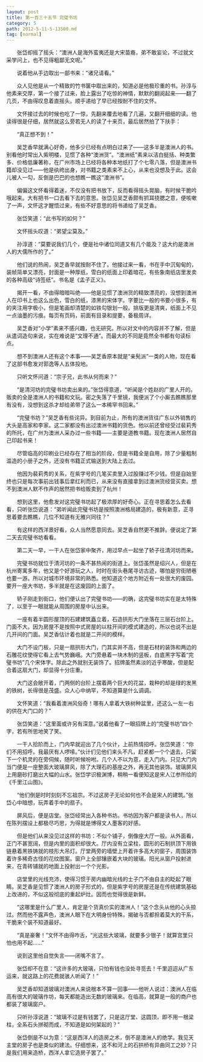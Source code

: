 ```yaml
---
layout: post
title: 第一百三十五节 完璧书坊
category: 5
path: 2012-5-11-5-13500.md
tag: [normal]
---
```


　　张岱却摇了摇头：“澳洲人是海外蛮夷还是大宋苗裔，弟不敢妄论，不过就文采学问上，也不见得粗鄙无文呢。”

　　说着他从手边取出一部书来：“诸兄请看。”

　　众人见他是从一个精致的竹书箧中取出来的，知道必是他极珍重的书。孙淳与他素来交厚，第一个接了过来，脸上露出了吃惊的神情，默默的翻阅起来——翻了几页，不由得叹息着直摇头。顺手递给了早已经按耐不住的文怀。

　　文怀接过去的时候也吃了一惊，先翻来覆去地看了几遍，又翻开细细的读。他读得很是仔细，居然就这么旁若无人的读了十来页，最后居然拍了下扶手：

　　“真正想不到！”

　　吴芝香早就满心好奇，他多少已经有点明白过来了——这多半是澳洲人的书。别看他时常出入紫明楼，见惯了各种“澳洲货”。“澳洲纸”素来以洁白挺括、种类繁多、价格低廉著称，在广州市场上已经将各种本地纸打了个七零八落，但是澳洲书籍却没见过——他是纨绔出身，对书籍之类素来不上心，从来也没想及于此。这会儿被人一勾，反倒是巴巴的也想瞧一瞧这“澳洲书”。

　　偏偏这文怀看得着迷，不仅没有把书放下，反而看得摇头晃脑，有时候干脆吟哦起来。大有把书一口去看下去的意思。张岱见吴芝香颇有抓耳挠腮之意，便咳嗽了一声，文怀这才醒悟过来，有些不好意思的将书递给了吴芝香。

　　张岱笑道：“此书写的如何？”

　　文怀摇头叹道：“弟望尘莫及。”

　　孙淳道：“莫要说我们几个，便是社中诸位同道又有几个能及？这大约是澳洲人的大儒所作的了。”

　　他们说的热闹，吴芝香早就按耐不住了。他接过来一看，书在手中沉甸甸的，装帧简单又漂亮，封面是一种厚纸，雪白的纸面上印着暗花，有些象南纸店里发卖的各种高级“诗签纸”。书名是《孟子正义》。

　　揭开一看，不由得暗暗叫绝——他是见惯了澳洲货的精致漂亮的，没想到澳洲人在印书上也这么出色，雪白的纸，漆黑的宋体字。字要比一般的书要小很多，有的夹注用字极小，但是笔画却清楚的如铁勾银划一般。排版更是清爽，纸面上不见一点油墨的污痕。每页有页码，前面有目录和提要，备极周详。

　　吴芝香对“小学”素来不感兴趣，也无研究。所以对文中的内容并不了解，但是从遣词造句来说，实在难说是“文理不通”。而最大的不同是竟然全书都有句读标点。

　　想不到澳洲人还有这个本事——吴芝香原本就是“亲髡派”一类的人物，现在看了这部书愈发对郭逸等人五体投地。

　　只听文怀问道：“宗子兄，此书从何而来？”

　　“是清河坊的完璧书坊卖出来的。”张岱得意道，“听闻是个姓赵的广里人开的。贩卖的全是澳洲人的书籍和文玩。密之失落了千里镜，我便派了个小厮去瞧瞧那里有没有，没想到这杀才却给弟带了这么一本稀罕书回来。”

　　“完璧书坊？”吴芝香有些诧异。到目前为止，所有的澳洲货往广东以外销售的大头是高家和李家。这二家都没有出过澳洲书籍的货色。他以前还曾经受过裴莉秀的所托，在广州为澳洲人采办过一些书籍——主要是道教书籍。现在澳洲人居然自己印起书来！

　　尽管临高的印刷业已经存在了相当的阶段，但是书籍全是自用，除了少量粗制滥造的小册子之外，还没有书籍正式输送到大陆上去过。

　　他因为裴莉秀的关系，在紫字号的几笔买卖里入过股赚过不少钱。但是自始至终也只是每次事前出钱事后拿红利而已，从来没有直接拿到过澳洲货经营买卖。想不到澳洲人默不作声的居然把书给贩卖到了杭州！

　　想到这里，他愈发对这完璧书坊起了极浓厚的好奇心。正在寻思着怎么去看看，只听张岱说道：“弟听闻此完璧书坊是按照澳洲格局建造的，极有新意，正寻思着要去瞧瞧，几位不知道有无雅兴同往？”

　　有这样的西洋景好看，众人当然愿意同去。吴芝香自然更不推辞。便说定了第二天去完璧书坊看看。

　　第二天一早，一干人在张岱家中聚齐，用过早点一起坐了轿子往清河坊而来。

　　完璧书坊就位于清河坊的一条不甚热闹的街道上。张岱虽然是绍兴人，但是在杭州寄寓多年，他又是个好游玩之人，时时在街头巷尾寻访古迹，哪怕是穷街陋巷也要一游。所以对城市环境非常的熟悉。他知道这个地方附近有一处很大的废园。要开一座大书坊，多半就是在这废园的上面了。

　　轿子刚走到街口，他们便认出了完璧书坊——的确，这完璧书坊实在是太特殊了，以至于一眼就能从周围的房屋中认出来。

　　一座有着半圆形屋顶的石建建筑矗立着，石造拱形大门坐落在三层石台阶上。门面不大。因为房屋不是按照中式房屋的以柱开间的模式建造的，所以也说不出是几开间的门面。吴芝香估计着也就是二开间的模样。

　　大门不设门板，只是一扇拱形大门，门其实并不高，但是石材的装饰和两边的石雕花纹使得它看上去气势巍峨。大门旁悬着一块木制的竖板，白底黑字写着“完璧书坊”几个宋体字。除此之外就别无装饰了。招牌虽然素淡的近乎寒酸，但是配合着这扇大门，却显得十分庄重。

　　大门这会敞开着，门两侧的台阶上摆着两个巨大的花盆，栽种的却是绿的发黑的铁树，长得很是茂盛。众人心中纳罕，不知道算是什么调调。

　　文怀笑道：“我看着澳洲风俗奇！哪有人拿着大铁树种盆里，还这么一左一右的供在大门口的？”

　　张岱笑道：“这里面或许另有深意。”说着他看了一眼招牌上的“完璧书坊”四个字，若有所思地笑了笑。

　　一干人拾阶而上，门内早就迎出了几个伙计，上前热情招呼。张岱笑道：“你们不用招呼。我最厌有人啰嗦。”伙计们见他们来头不凡，赶紧都一个个退去，只留下一个机灵的在旁伺候，随时听候吩咐。几个人不以为意，走入门内。只见大门内当门便是一座整面大玻璃屏风，除了大理石的基座之外，再无其他装饰。玻璃屏风上用磨砂打磨出大幅的山水。张岱学识极渊博，稍稍一看便知这是宋人江参所绘的《千里江山图》。

　　“他们倒是时时刻刻不忘祖宗。不过这房子无论如何也不会是宋人的建筑。”张岱心中暗想，玩弄着手中的扇子。

　　屏风后，便是店堂。张岱经常出入各种书坊。书坊因为客户都是读书人，所以在陈列摆设上都极尽巧思，为得就是博得文人墨客的好感。

　　但是他们从来没见过这样的书坊：不似个铺子，倒像座大厅一般。从外面看，正门不甚宽阔，但是内里的面积却很大。厅内没有立梁柱，圆形的石制拱顶下用铁链悬着黑铁铸就的枝形大吊灯。厅堂两旁的墙壁上开着许多高大的窗子，周围装饰着许多稀奇古怪的花纹图案。窗户上全部镶嵌着大块的玻璃。阳光从窗户投射进来，在青砖铺就的地面上投射出一个个光影。

　　店堂里的光线充沛，使得习惯于房内幽暗光线的士子门不由自主的眨起了眼睛。吴芝香是见惯了澳洲人的房子形式的，但是紫字号的房屋还是在传统建筑基础上改进的，不似这般彻底的重起炉灶。因而也觉得很是新鲜。

　　“这哪里是什么广里人，肯定是个货真价实的澳洲人！”这个念头从他的心头掠过。然而他不露声色，澳洲人眼下在大明身份特殊，揭破与否都担着莫大的干系，干脆来个装不知道最好。

　　“真是豪奢！”文怀不由得咋舌，“光这些大玻璃，就要多少银子！就算宫里只怕也用不起……”

　　说到这里他自觉失言——闭嘴不言了。

　　张岱却不在意：“这许多的大玻璃，只怕有钱也没处寻觅去！千里迢迢从广东运来，就这路上的花费就骇人听闻了！”

　　吴芝香却知道玻璃对澳洲人来说根本不算一回事——他听人说过：澳洲人在临高有很大的玻璃作坊，每天都能造出无数的玻璃来。在临高，就算是一般的商户也都装了玻璃窗户。

　　只听孙淳说道：“玻璃不过是有钱罢了，只是这厅堂、这圆顶，即不用一根梁柱，全系石头拼砌而成，不知道是如何架起的？”

　　张岱倒是不以为意：“这是西洋人的造房之术，倒不是澳洲人的绝学。我见天主堂的房子也是类似的建法。仔细想来，这不和河上的石拱桥有异曲同工之妙？只是我们用来造桥，西洋人拿它造房子罢了。”
